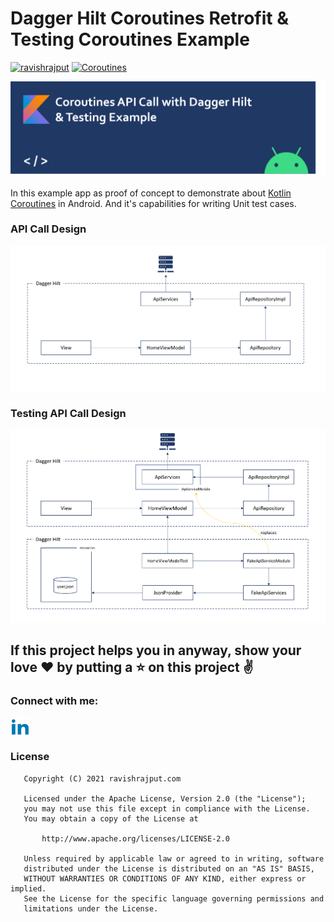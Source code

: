 # Dagger Hilt Coroutines Retrofit & Testing Coroutines Example
[![ravishrajput](https://img.shields.io/badge/ravishrajput-androiddeveloper-blue.svg)](http://ravishrajput.com/)
[![Coroutines](https://img.shields.io/badge/Kotlin-Coroutines-blue.svg)](https://kotlinlang.org/docs/reference/coroutines.html)

<p align="center">
  <img src="/docs/coroutines-retrofit-hilt-testing-example-header.png">
</p>

In this example app as proof of concept to demonstrate about [Kotlin Coroutines](https://kotlinlang.org/docs/reference/coroutines.html) in Android.
And it's capabilities for writing Unit test cases.

### API Call Design
<p align="center">
  <img src="/docs/coroutines-retrofit-hilt.PNG">
</p>

### Testing API Call Design
<p align="center">
  <img src="/docs/coroutines-retrofit-hilt-testing-junit.PNG">
</p>

## If this project helps you in anyway, show your love :heart: by putting a :star: on this project :v:


<h3 align="left">Connect with me:</h3>
<p align="left">
<a href="https://linkedin.com/in/ravishrajput" target="blank"><img align="center" src="/docs/linkedin.png" alt="ravishrajput" height="30" width="31" /></a>
              
</p>

### License
```
   Copyright (C) 2021 ravishrajput.com

   Licensed under the Apache License, Version 2.0 (the "License");
   you may not use this file except in compliance with the License.
   You may obtain a copy of the License at

       http://www.apache.org/licenses/LICENSE-2.0

   Unless required by applicable law or agreed to in writing, software
   distributed under the License is distributed on an "AS IS" BASIS,
   WITHOUT WARRANTIES OR CONDITIONS OF ANY KIND, either express or implied.
   See the License for the specific language governing permissions and
   limitations under the License.
```
